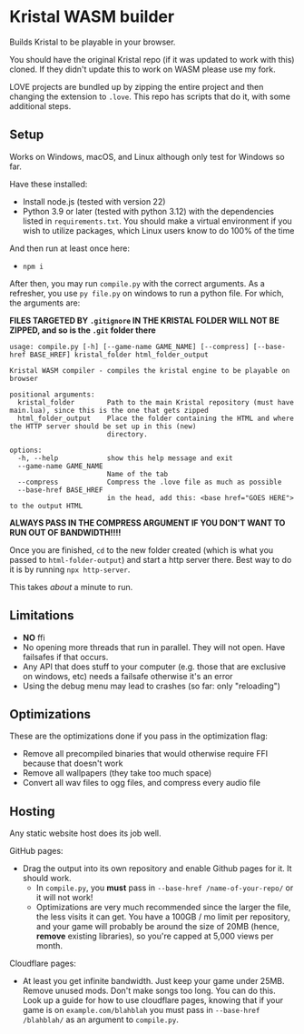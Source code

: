 # Kristal WASM builder

Builds Kristal to be playable in your browser.

You should have the original Kristal repo (if it was updated to work with this) cloned. If they didn't update this to work on WASM please use my fork.

LOVE projects are bundled up by
zipping the entire project and then 
changing the extension to `.love`. This repo
has scripts that do it, with some additional steps.

## Setup

Works on Windows, macOS, and Linux although only test for Windows so far.

Have these installed:

- Install node.js (tested with version 22)
- Python 3.9 or later (tested with python 3.12) with the dependencies listed in `requirements.txt`. You should make a virtual environment if you wish to utilize packages, which Linux users know to do 100% of the time

And then run at least once here:

- `npm i`

After then, you may run `compile.py` with the correct arguments.
As a refresher, you use `py file.py` on windows to run a python file.
For which, the arguments are:

**FILES TARGETED BY `.gitignore` IN THE KRISTAL FOLDER WILL NOT BE ZIPPED, and so is the `.git` folder there**

```
usage: compile.py [-h] [--game-name GAME_NAME] [--compress] [--base-href BASE_HREF] kristal_folder html_folder_output

Kristal WASM compiler - compiles the kristal engine to be playable on browser

positional arguments:
  kristal_folder        Path to the main Kristal repository (must have main.lua), since this is the one that gets zipped     
  html_folder_output    Place the folder containing the HTML and where the HTTP server should be set up in this (new)        
                        directory.

options:
  -h, --help            show this help message and exit
  --game-name GAME_NAME
                        Name of the tab
  --compress            Compress the .love file as much as possible
  --base-href BASE_HREF
                        in the head, add this: <base href="GOES HERE"> to the output HTML
```

**ALWAYS PASS IN THE COMPRESS ARGUMENT IF YOU DON'T WANT TO RUN OUT OF BANDWIDTH!!!!**

Once you are finished, `cd` to the new folder created (which is what you passed to `html-folder-output`)
and start a http server there. Best way to do it is by running `npx http-server`.

This takes *about* a minute to run.

## Limitations

- **NO** ffi
- No opening more threads that run in parallel. They will not open. Have failsafes if that occurs.
- Any API that does stuff to your computer (e.g. those that are exclusive on windows, etc) needs a failsafe otherwise it's an error
- Using the debug menu may lead to crashes (so far: only "reloading")

## Optimizations

These are the optimizations done if you pass in the optimization flag:
- Remove all precompiled binaries that would otherwise require FFI because that doesn't work
- Remove all wallpapers (they take too much space)
- Convert all wav files to ogg files, and compress every audio file

## Hosting

Any static website host does its job well.

GitHub pages:

- Drag the output into its own repository and enable Github pages for it. It should work.
    - In `compile.py`, you **must** pass in `--base-href /name-of-your-repo/` or it will not work!
    - Optimizations are very much recommended since the larger the file, the less visits it can get. You have a 100GB / mo limit per repository, and your game will probably be around the size of 20MB (hence, **remove** existing libraries), so you're capped at 5,000 views per month.

Cloudflare pages:

- At least you get infinite bandwidth. Just keep your game under 25MB. Remove unused mods. Don't make songs too long. You can do this. Look up a guide for how to use cloudflare pages, knowing that if your game is on `example.com/blahblah` you must pass in `--base-href /blahblah/` as an argument to `compile.py`.
